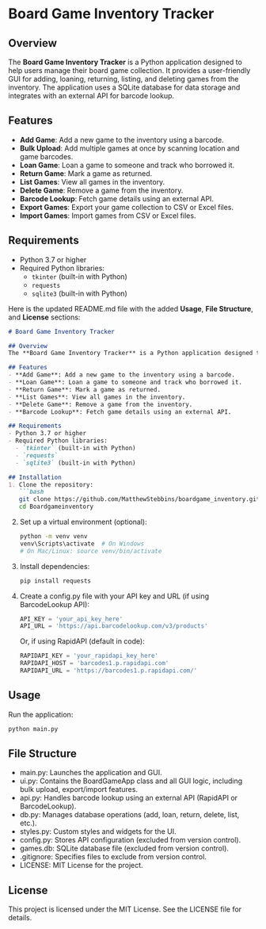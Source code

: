 # Board Game Inventory Tracker

## Overview
The **Board Game Inventory Tracker** is a Python application designed to help users manage their board game collection. It provides a user-friendly GUI for adding, loaning, returning, listing, and deleting games from the inventory. The application uses a SQLite database for data storage and integrates with an external API for barcode lookup.

## Features
- **Add Game**: Add a new game to the inventory using a barcode.
- **Bulk Upload**: Add multiple games at once by scanning location and game barcodes.
- **Loan Game**: Loan a game to someone and track who borrowed it.
- **Return Game**: Mark a game as returned.
- **List Games**: View all games in the inventory.
- **Delete Game**: Remove a game from the inventory.
- **Barcode Lookup**: Fetch game details using an external API.
- **Export Games**: Export your game collection to CSV or Excel files.
- **Import Games**: Import games from CSV or Excel files.

## Requirements
- Python 3.7 or higher
- Required Python libraries:
  - `tkinter` (built-in with Python)
  - `requests`
  - `sqlite3` (built-in with Python)

Here is the updated README.md file with the added **Usage**, **File Structure**, and **License** sections:

```markdown
# Board Game Inventory Tracker

## Overview
The **Board Game Inventory Tracker** is a Python application designed to help users manage their board game collection. It provides a user-friendly GUI for adding, loaning, returning, listing, and deleting games from the inventory. The application uses a SQLite database for data storage and integrates with an external API for barcode lookup.

## Features
- **Add Game**: Add a new game to the inventory using a barcode.
- **Loan Game**: Loan a game to someone and track who borrowed it.
- **Return Game**: Mark a game as returned.
- **List Games**: View all games in the inventory.
- **Delete Game**: Remove a game from the inventory.
- **Barcode Lookup**: Fetch game details using an external API.

## Requirements
- Python 3.7 or higher
- Required Python libraries:
  - `tkinter` (built-in with Python)
  - `requests`
  - `sqlite3` (built-in with Python)

## Installation
1. Clone the repository:
   ```bash
   git clone https://github.com/MatthewStebbins/boardgame_inventory.git
   cd Boardgameinventory
   ```

2. Set up a virtual environment (optional):
   ```bash
   python -m venv venv
   venv\Scripts\activate  # On Windows
   # On Mac/Linux: source venv/bin/activate
   ```

3. Install dependencies:
   ```bash
   pip install requests
   ```

4. Create a config.py file with your API key and URL (if using BarcodeLookup API):
   ```python
   API_KEY = 'your_api_key_here'
   API_URL = 'https://api.barcodelookup.com/v3/products'
   ```
   Or, if using RapidAPI (default in code):
   ```python
   RAPIDAPI_KEY = 'your_rapidapi_key_here'
   RAPIDAPI_HOST = 'barcodes1.p.rapidapi.com'
   RAPIDAPI_URL = 'https://barcodes1.p.rapidapi.com/'
   ```

## Usage
Run the application:
```bash
python main.py
```

## File Structure
- main.py: Launches the application and GUI.
- ui.py: Contains the BoardGameApp class and all GUI logic, including bulk upload, export/import features.
- api.py: Handles barcode lookup using an external API (RapidAPI or BarcodeLookup).
- db.py: Manages database operations (add, loan, return, delete, list, etc.).
- styles.py: Custom styles and widgets for the UI.
- config.py: Stores API configuration (excluded from version control).
- games.db: SQLite database file (excluded from version control).
- .gitignore: Specifies files to exclude from version control.
- LICENSE: MIT License for the project.


## License
This project is licensed under the MIT License. See the LICENSE file for details.